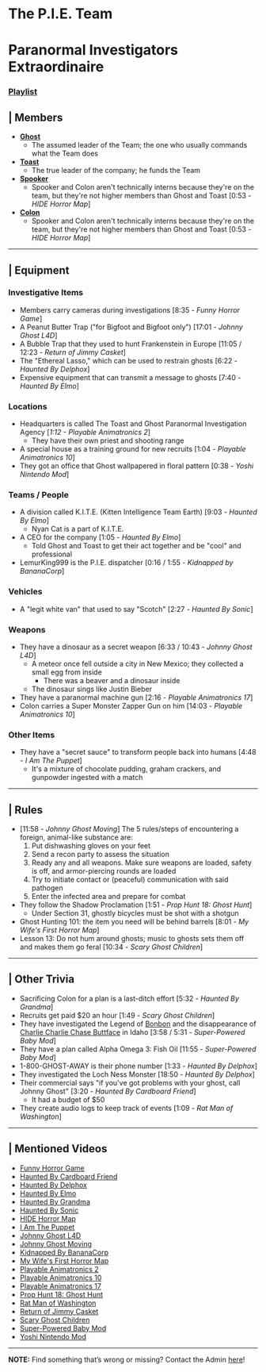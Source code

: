 # The P.I.E. Team
# Paranormal Investigators Extraordinaire
### [Playlist](https://www.youtube.com/playlist?list=PLwljWXtmIKiT-Ikb_wQoVS7-Bb8dDsQdx)


## | Members  
- [**Ghost**](5.Characters/Johnny_Ghost.html)
    - The assumed leader of the Team; the one who usually commands what the Team does
- [**Toast**](5.Characters/Johnny_Toast.html)
    - The true leader of the company; he funds the Team
- [**Spooker**](5.Characters/Fred_Spooker_Soup.html)
    - Spooker and Colon aren't technically interns because they're on the team, but they're not higher members than Ghost and Toast \[0:53 - *HIDE Horror Map*]
- [**Colon**](5.Characters/Chris_Colon_Ghostie.html)
    - Spooker and Colon aren't technically interns because they're on the team, but they're not higher members than Ghost and Toast \[0:53 - *HIDE Horror Map*]

----

## | Equipment
### Investigative Items
- Members carry cameras during investigations \[8:35 - *Funny Horror Game*]
- A Peanut Butter Trap \("for Bigfoot and Bigfoot only") \[17:01 - *Johnny Ghost L4D*]
- A Bubble Trap that they used to hunt Frankenstein in Europe \[11:05 / 12:23 - *Return of Jimmy Casket*]
- The "Ethereal Lasso," which can be used to restrain ghosts \[6:22 - *Haunted By Delphox*]
- Expensive equipment that can transmit a message to ghosts \[7:40 - *Haunted By Elmo*]
### Locations
- Headquarters is called The Toast and Ghost Paranormal Investigation Agency \[*1:12 - Playable Animatronics 2*]
  - They have their own priest and shooting range
- A special house as a training ground for new recruits \[1:04 - *Playable Animatronics 10*]
- They got an office that Ghost wallpapered in floral pattern \[0:38 - *Yoshi Nintendo Mod*]
### Teams / People
- A division called K.I.T.E. \(Kitten Intelligence Team Earth) \[9:03 - *Haunted By Elmo*]
  - Nyan Cat is a part of K.I.T.E.
- A CEO for the company \[1:05 - *Haunted By Elmo*]
  - Told Ghost and Toast to get their act together and be "cool" and professional
- LemurKing999 is the P.I.E. dispatcher \[0:16 / 1:55 - *Kidnapped by BananaCorp*]
### Vehicles
- A "legit white van" that used to say "Scotch" \[2:27 - *Haunted By Sonic*]
### Weapons
- They have a dinosaur as a secret weapon \[6:33 / 10:43 - *Johnny Ghost L4D*]
  - A meteor once fell outside a city in New Mexico; they collected a small egg from inside
    - There was a beaver and a dinosaur inside
  - The dinosaur sings like Justin Bieber
- They have a paranormal machine gun \[2:16 - *Playable Animatronics 17*]
- Colon carries a Super Monster Zapper Gun on him \[14:03 - *Playable Animatronics 10*]
### Other Items
- They have a "secret sauce" to transform people back into humans \[4:48 - *I Am The Puppet*]
  - It's a mixture of chocolate pudding, graham crackers, and gunpowder ingested with a match

----

## | Rules
- \[11:58 - *Johnny Ghost Moving*] The 5 rules/steps of encountering a foreign, animal-like substance are:
  1. Put dishwashing gloves on your feet
  2. Send a recon party to assess the situation
  3. Ready any and all weapons. Make sure weapons are loaded, safety is off, and armor-piercing rounds are loaded
  4. Try to initiate contact or \(peaceful) communication with said pathogen
  5. Enter the infected area and prepare for combat
- They follow the Shadow Proclamation \[1:51 - *Prop Hunt 18: Ghost Hunt*]
  - Under Section 31, ghostly bicycles must be shot with a shotgun
- Ghost Hunting 101: the item you need will be behind barrels \[8:01 - *My Wife's First Horror Map*]
- Lesson 13: Do not hum around ghosts; music to ghosts sets them off and makes them go feral \[10:34 - *Scary Ghost Children*]

----

## | Other Trivia
- Sacrificing Colon for a plan is a last-ditch effort \[5:32 - *Haunted By Grandma*]
- Recruits get paid $20 an hour \[1:49 - *Scary Ghost Children*]
- They have investigated the Legend of [Bonbon](5.Characters/One-Use_Uncommon.html) and the disappearance of [Charlie Charlie Chase Buttface](5.Characters/One-Use_Uncommon.html) in Idaho \[3:58 / 5:31 - *Super-Powered Baby Mod*]
- They have a plan called Alpha Omega 3: Fish Oil \[11:55 - *Super-Powered Baby Mod*]
- 1-800-GHOST-AWAY is their phone number \[1:33 - *Haunted By Delphox*]
- They investigated the Loch Ness Monster \[18:50 - *Haunted By Delphox*]
- Their commercial says "if you've got problems with your ghost, call Johnny Ghost" \[3:20 - *Haunted By Cardboard Friend*]
  - It had a budget of $50
- They create audio logs to keep track of events \[1:09 - *Rat Man of Washington*]

----

## | Mentioned Videos
- [Funny Horror Game](https://youtu.be/W_p-t0KtS3U)
- [Haunted By Cardboard Friend](https://youtu.be/jG3Iarj08BQ)
- [Haunted By Delphox](https://youtu.be/gVmjfDiJ184)
- [Haunted By Elmo](https://youtu.be/h0_eE9JnLi0)
- [Haunted By Grandma](https://youtu.be/yMRGseByyCU)
- [Haunted By Sonic](https://youtu.be/VHp98-xtHlw)
- [HIDE Horror Map](https://youtu.be/XV7ZJMx2_tQ)
- [I Am The Puppet](https://youtu.be/NuONWZ-LDQ0)
- [Johnny Ghost L4D](https://youtu.be/u4msj3CN7yI)
- [Johnny Ghost Moving](https://youtu.be/hf04_xQdqfQ)
- [Kidnapped By BananaCorp](https://youtu.be/wt_kHMmAnTQ)
- [My Wife's First Horror Map](https://youtu.be/g46Bkr77ZOY)
- [Playable Animatronics 2](https://youtu.be/_tv07JJ0HE8)
- [Playable Animatronics 10](https://youtu.be/2qdDjiasqEc)
- [Playable Animatronics 17](https://youtu.be/mkyVjLCmh8w)
- [Prop Hunt 18: Ghost Hunt](https://youtu.be/2yVe4fe8lRw)
- [Rat Man of Washington](https://youtu.be/DYH4xQ-U0gE)
- [Return of Jimmy Casket](https://youtu.be/Twja4LFhVaU)
- [Scary Ghost Children](https://youtu.be/mUAbzwh5m6U)
- [Super-Powered Baby Mod](https://youtu.be/jWXZO7cAe3o)
- [Yoshi Nintendo Mod](https://youtu.be/ptihpSu4vcY)

----

**NOTE:** Find something that’s wrong or missing? Contact the Admin [here](../chapter_2.html)!